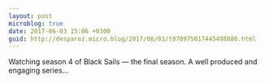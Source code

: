 ```yaml
---
layout: post
microblog: true
date: 2017-06-03 15:06 +0300
guid: http://desparoz.micro.blog/2017/06/03/t870975017445498880.html
---
```

Watching season 4 of Black Sails — the final season. A well produced and engaging series…
